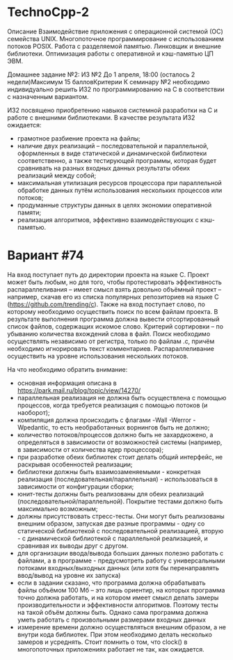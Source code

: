 # TechnoCpp-2

Описание
Взаимодействие приложения с операционной системой (ОС) семейства UNIX. Многопоточное программирование с использованием потоков POSIX. Работа с разделяемой памятью. Линковщик и внешние библиотеки. Оптимизация работы с оперативной и кэш-памятью ЦП ЭВМ.

Домашнее задание №2: ИЗ №2
До 1 апреля, 18:00 (осталось 2 недели)Максимум 15 балловКритерии
К семинару №2 необходимо индивидуально решить ИЗ2 по программированию на С в соответствии с назначенным вариантом.

ИЗ2 посвящено приобретению навыков системной разработки на C и работе с внешними библиотеками. В качестве результата ИЗ2 ожидается:
* грамотное разбиение проекта на файлы;
* наличие двух реализаций – последовательной и параллельной, оформленных в виде статической и динамической библиотеки соответственно, а также тестирующей программы, которая будет сравнивать на разных входных данных результаты обеих реализаций между собой;
* максимальная утилизация ресурсов процессора при параллельной обработке данных путём использования нескольких процессов или потоков;
* продуманные структуры данных в целях экономии оперативной памяти;
* реализация алгоритмов, эффективно взаимодействующих с кэш-памятью.
 
# Вариант #74
На вход поступает путь до директории проекта на языке С. Проект может быть любым, но для того, чтобы протестировать эффективность распараллеливания – имеет смысл взять довольно объёмный проект – например, скачав его из списка популярных репозиториев на языке C (https://github.com/trending/c). Также на вход поступает слово, по которому необходимо осуществить поиск по всем файлам проекта. В результате выполнения программа должна вывести отсортированный список файлов, содержащих искомое слово. Критерий сортировки – по убыванию количества вхождений слова в файл. Поиск необходимо осуществлять независимо от регистра, только по файлам .c, причём необходимо игнорировать текст комментариев. Распараллеливание осуществить на уровне использования нескольких потоков.

На что необходимо обратить внимание:
- основная информация описана в https://park.mail.ru/blog/topic/view/14270/
- параллельная реализация не должна быть осуществлена с помощью процессов, когда требуется реализация с помощью потоков (и наоборот);
- компиляция должна происходить с флагами -Wall -Werror -Wpedantic, то есть необработанных ворнингов быть не должно;
- количество потоков/процессов должно быть не захардкожено, а определяться в зависимости от возможностей системы (например, в зависимости от количества ядер процессора);
- при разработке обеих библиотек стоит делать общий интерфейс, не раскрывая особенностей реализации;
- библиотеки должны быть взаимозаменяемыми - конкретная реализация (последовательная/параллельная) - использоваться в зависимости от конфигурации сборки;
- юнит-тесты должны быть реализованы для обеих реализаций (последовательной/параллельной). Покрытие тестами должно быть максимально возможным;
- должны присутствовать стресс-тесты. Они могут быть реализованы внешним образом, запуская две разные программы - одну со статической библиотекой с последовательной реализацией, вторую - с динамической библиотекой с параллельной реализацией, и сравнивая их выводы друг с другом.
- для организации ввода/вывода больших данных полезно работать с файлами, а в программе - предусмотреть работу с универсальными потоками входных/выходных данных (или хотя бы перенаправлять ввод/вывод на уровне их запуска)
- если в задании сказано, что программа должна обрабатывать файлы объёмом 100 Мб – это лишь ориентир, на которых программа точно должна работать, и на котором имеет смысл делать замеры производительности и эффективности алгоритмов. Поэтому тесты на такой объём должны быть. Однако сама программа должна уметь работать с произвольными размерами входных данных
- измерение времени должно осуществляться внешним образом, а не внутри кода библиотек. При этом необходимо делать несколько замеров и усреднять. Стоит помнить о том, что clock() в многопоточных приложениях работает не так, как ожидается.
